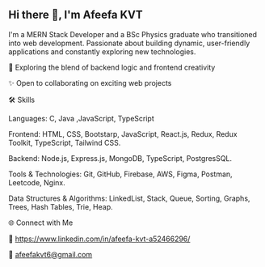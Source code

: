 ## Hi there 👋, I'm Afeefa KVT

I'm a MERN Stack Developer and a BSc Physics graduate who transitioned into web development. Passionate about building dynamic, user-friendly applications and constantly exploring new technologies.

🌟 Exploring the blend of backend logic and frontend creativity

✨ Open to collaborating on exciting web projects

🛠️ Skills

Languages: C, Java ,JavaScript, TypeScript

Frontend: HTML, CSS, Bootstarp, JavaScript, React.js, Redux, Redux Toolkit, TypeScript, Tailwind CSS.

Backend: Node.js, Express.js, MongoDB, TypeScript, PostgresSQL.

Tools & Technologies: Git, GitHub, Firebase, AWS, Figma, Postman, Leetcode, Nginx.

Data Structures & Algorithms: LinkedList, Stack, Queue, Sorting, Graphs, Trees, Hash Tables, Trie, Heap.

🌐 Connect with Me

💼 https://www.linkedin.com/in/afeefa-kvt-a52466296/

📧 afeefakvt6@gmail.com


<!--
**afeefakvt/afeefakvt** is a ✨ _special_ ✨ repository because its `README.md` (this file) appears on your GitHub profile.

Here are some ideas to get you started:

- 🔭 I’m currently working on ...
- 🌱 I’m currently learning ...
- 👯 I’m looking to collaborate on ...
- 🤔 I’m looking for help with ...
- 💬 Ask me about ...
- 📫 How to reach me: ...
- 😄 Pronouns: ...
- ⚡ Fun fact: ...
-->
